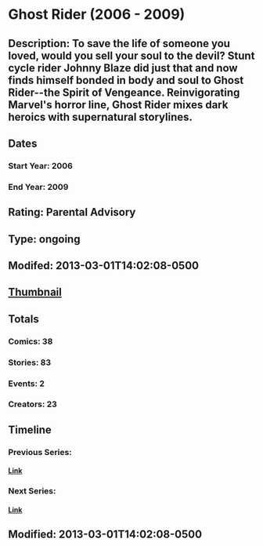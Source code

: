 # Ghost Rider (2006 - 2009)
## Description: To save the life of someone you loved, would you sell your soul to the devil? Stunt cycle rider Johnny Blaze did just that and now finds himself bonded in body and soul to Ghost Rider--the Spirit of Vengeance. Reinvigorating Marvel's horror line, Ghost Rider mixes dark heroics with supernatural storylines.
## Dates
### Start Year: 2006
### End Year: 2009
## Rating: Parental Advisory
## Type: ongoing
## Modifed: 2013-03-01T14:02:08-0500
## [Thumbnail](http://i.annihil.us/u/prod/marvel/i/mg/3/00/5130fb04635e7.jpg)
## Totals
### Comics: 38
### Stories: 83
### Events: 2
### Creators: 23
## Timeline
### Previous Series: 
#### [Link]()
### Next Series: 
#### [Link]()
## Modified: 2013-03-01T14:02:08-0500